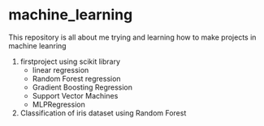 # machine_learning
This repository is all about me trying and learning how to make projects in machine leanring
1. firstproject using scikit library
   * linear regression
   * Random Forest regression
   * Gradient Boosting Regression
   * Support Vector Machines
   * MLPRegression
2. Classification of iris dataset using Random Forest
  

